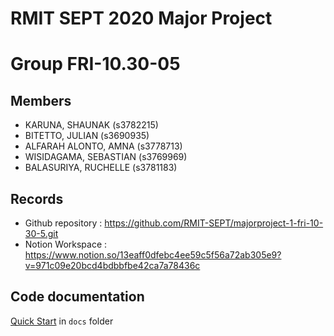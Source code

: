 # RMIT SEPT 2020 Major Project

# Group FRI-10.30-05

## Members
* KARUNA, SHAUNAK (s3782215)
* BITETTO, JULIAN (s3690935)
* ALFARAH ALONTO, AMNA (s3778713)
* WISIDAGAMA, SEBASTIAN (s3769969)
* BALASURIYA, RUCHELLE (s3781183)

## Records

* Github repository : https://github.com/RMIT-SEPT/majorproject-1-fri-10-30-5.git
* Notion Workspace : https://www.notion.so/13eaff0dfebc4ee59c5f56a72ab305e9?v=971c09e20bcd4bdbbfbe42ca7a78436c


## Code documentation

[Quick Start](/docs/README.md) in `docs` folder
